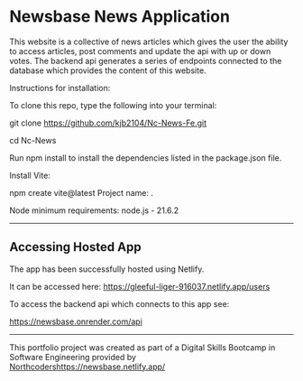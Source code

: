 

# Newsbase News Application

This website is a collective of news articles which gives the user the ability to access articles, post comments and update the api with up or down votes. The backend api generates a series of endpoints connected to the database which provides the content of this website.

Instructions for installation:

To clone this repo, type the following into your terminal: 

git clone https://github.com/kjb2104/Nc-News-Fe.git

cd Nc-News

Run npm install to install the dependencies listed in the package.json file.

Install Vite:

npm create vite@latest
Project name: .

Node minimum requirements: node.js - 21.6.2 

----------------------------------------------------------------------------------------------------------------------------------

## Accessing Hosted App

The app has been successfully hosted using Netlify.

It can be accessed here:
https://gleeful-liger-916037.netlify.app/users

To access the backend api which connects to this app see:

https://newsbase.onrender.com/api



-----------------------------------------------------------------------------------------------------------------------------------
This portfolio project was created as part of a Digital Skills Bootcamp in Software Engineering provided by [Northcoders](https://northcoders.com/)https://newsbase.netlify.app/
